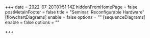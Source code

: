 +++
date = 2022-07-20T01:51:14Z
hiddenFromHomePage = false
postMetaInFooter = false
title = "Seminar: Reconfigurable Hardware"
[flowchartDiagrams]
enable = false
options = ""
[sequenceDiagrams]
enable = false
options = ""

+++
